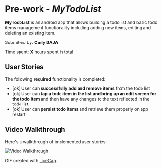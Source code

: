 # 
 

# Pre-work - *MyTodoList*

**MyTodoList** is an android app that allows building a todo list and basic todo items management functionality including adding new items, editing and deleting an existing item.

Submitted by: **Carly BAJA**

Time spent: **X** hours spent in total

## User Stories

The following **required** functionality is completed:

* [ok] User can **successfully add and remove items** from the todo list
* [ok] User can **tap a todo item in the list and bring up an edit screen for the todo item** and then have any changes to the text reflected in the todo list.
* [ok] User can **persist todo items** and retrieve them properly on app restart


## Video Walkthrough 

Here's a walkthrough of implemented user stories:

<img src='' title='Video Walkthrough' width='' alt='Video Walkthrough' />

GIF created with [LiceCap](http://www.cockos.com/licecap/).

